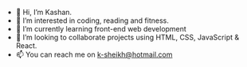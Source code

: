 - 👋 Hi, I’m Kashan.
- 👀 I’m interested in coding, reading and fitness.
- 🌱 I’m currently learning front-end web development
- 💞️ I’m looking to collaborate projects using HTML, CSS, JavaScript & React.
- 📫 You can reach me on k-sheikh@hotmail.com

<!---
k-sheikh/k-sheikh is a ✨ special ✨ repository because its `README.md` (this file) appears on your GitHub profile.
You can click the Preview link to take a look at your changes.
--->
